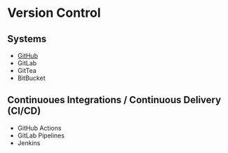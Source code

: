 # Version Control

## Systems
* [GitHub](https://learn.microsoft.com/en-us/training/paths/github-foundations/)
* GitLab
* GitTea
* BitBucket

## Continuoues Integrations / Continuous Delivery (CI/CD)
* GitHub Actions
* GitLab Pipelines
* Jenkins